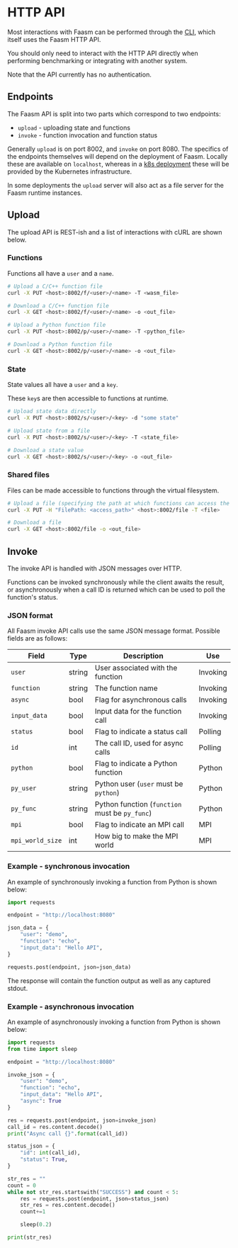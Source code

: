 # HTTP API

Most interactions with Faasm can be performed through the [CLI](cli.md),
which itself uses the Faasm HTTP API.

You should only need to interact with the HTTP API directly when performing
benchmarking or integrating with another system.

Note that the API currently has no authentication.

## Endpoints

The Faasm API is split into two parts which correspond to two endpoints:

- `upload` - uploading state and functions
- `invoke` - function invocation and function status

Generally `upload` is on port 8002, and `invoke` on port 8080. The specifics of
the endpoints themselves will depend on the deployment of Faasm. Locally these
are available on `localhost`, whereas in a [k8s deployment](kubernetes.md)
these will be provided by the Kubernetes infrastructure.

In some deployments the `upload` server will also act as a file server for the
Faasm runtime instances.

## Upload

The upload API is REST-ish and a list of interactions with cURL are shown below.

### Functions

Functions all have a `user` and a `name`.

```bash
# Upload a C/C++ function file
curl -X PUT <host>:8002/f/<user>/<name> -T <wasm_file>

# Download a C/C++ function file
curl -X GET <host>:8002/f/<user>/<name> -o <out_file>

# Upload a Python function file
curl -X PUT <host>:8002/p/<user>/<name> -T <python_file>

# Download a Python function file
curl -X GET <host>:8002/p/<user>/<name> -o <out_file>
```

### State

State values all have a `user` and a `key`.

These `key`s are then accessible to functions at runtime.

```bash
# Upload state data directly
curl -X PUT <host>:8002/s/<user>/<key> -d "some state"

# Upload state from a file
curl -X PUT <host>:8002/s/<user>/<key> -T <state_file>

# Download a state value
curl -X GET <host>:8002/s/<user>/<key> -o <out_file>
```

### Shared files

Files can be made accessible to functions through the virtual filesystem.

```bash
# Upload a file (specifying the path at which functions can access the file as a header)
curl -X PUT -H "FilePath: <access_path>" <host>:8002/file -T <file>

# Download a file
curl -X GET <host>:8002/file -o <out_file>
```

## Invoke

The invoke API is handled with JSON messages over HTTP.

Functions can be invoked synchronously while the client awaits the result, or
asynchronously when a call ID is returned which can be used to poll
the function's status.

### JSON format

All Faasm invoke API calls use the same JSON message format. Possible
fields are as follows:

| Field | Type | Description | Use |
|---|---|---|---|
| `user` | string | User associated with the function | Invoking |
| `function` | string | The function name | Invoking |
| `async` | bool | Flag for asynchronous calls | Invoking |
| `input_data` | bool | Input data for the function call | Invoking |
| `status` | bool | Flag to indicate a status call | Polling |
| `id` | int | The call ID, used for async calls | Polling |
| `python` | bool | Flag to indicate a Python function | Python |
| `py_user` | string | Python user (`user` must be `python`) | Python |
| `py_func` | string | Python function (`function` must be `py_func`) | Python |
| `mpi` | bool | Flag to indicate an MPI call | MPI |
| `mpi_world_size` | int | How big to make the MPI world | MPI |

### Example - synchronous invocation

An example of synchronously invoking a function from Python is shown below:

```python
import requests

endpoint = "http://localhost:8080"

json_data = {
    "user": "demo",
    "function": "echo",
    "input_data": "Hello API",
}

requests.post(endpoint, json=json_data)
```

The response will contain the function output as well as any captured stdout.

### Example - asynchronous invocation

An example of asynchronously invoking a function from Python is shown below:

```python
import requests
from time import sleep

endpoint = "http://localhost:8080"

invoke_json = {
    "user": "demo",
    "function": "echo",
    "input_data": "Hello API",
    "async": True
}

res = requests.post(endpoint, json=invoke_json)
call_id = res.content.decode()
print("Async call {}".format(call_id))

status_json = {
    "id": int(call_id),
    "status": True,
}

str_res = ""
count = 0
while not str_res.startswith("SUCCESS") and count < 5:
    res = requests.post(endpoint, json=status_json)
    str_res = res.content.decode()
    count+=1

    sleep(0.2)

print(str_res)
```
